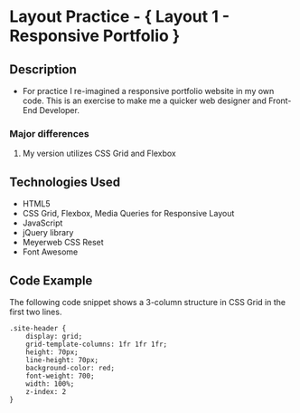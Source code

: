 # Layout Practice - { Layout 1 - Responsive Portfolio }

## Description
- For practice I re-imagined a responsive portfolio website in my own code. This is an exercise to make me a quicker web designer and Front-End Developer. 

### Major differences
1. My version utilizes CSS Grid and Flexbox

## Technologies Used

- HTML5
- CSS Grid, Flexbox, Media Queries for Responsive Layout
- JavaScript
- jQuery library
- Meyerweb CSS Reset
- Font Awesome

## Code Example 

The following code snippet shows a 3-column structure in CSS Grid in the first two lines.  

```
.site-header {
	display: grid;
	grid-template-columns: 1fr 1fr 1fr;
	height: 70px;
	line-height: 70px;	
	background-color: red;
	font-weight: 700;
	width: 100%;
	z-index: 2
}

```

